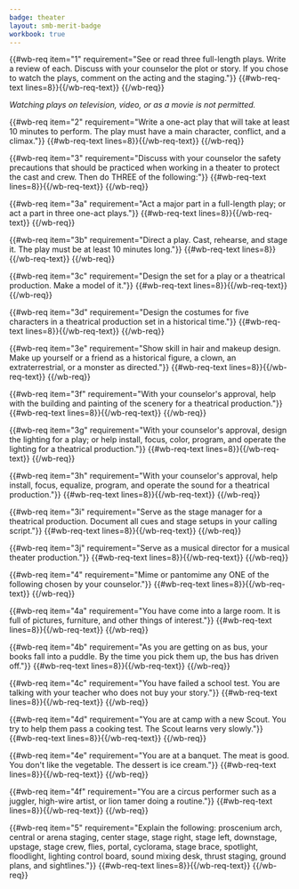 ```yaml
---
badge: theater
layout: smb-merit-badge
workbook: true
---
```



{{#wb-req item="1" requirement="See or read three full-length plays. Write a review of each. Discuss with your counselor the plot or story. If you chose to watch the plays, comment on the acting and the staging."}}
{{#wb-req-text lines=8}}{{/wb-req-text}}
{{/wb-req}}

*Watching plays on television, video, or as a movie is not permitted.*

{{#wb-req item="2" requirement="Write a one-act play that will take at least 10 minutes to perform. The play must have a main character, conflict, and a climax."}}
{{#wb-req-text lines=8}}{{/wb-req-text}}
{{/wb-req}}

{{#wb-req item="3" requirement="Discuss with your counselor the safety precautions that should be practiced when working in a theater to protect the cast and crew. Then do THREE of the following:"}}
{{#wb-req-text lines=8}}{{/wb-req-text}}
{{/wb-req}}

{{#wb-req item="3a" requirement="Act a major part in a full-length play; or act a part in three one-act plays."}}
{{#wb-req-text lines=8}}{{/wb-req-text}}
{{/wb-req}}

{{#wb-req item="3b" requirement="Direct a play. Cast, rehearse, and stage it. The play must be at least 10 minutes long."}}
{{#wb-req-text lines=8}}{{/wb-req-text}}
{{/wb-req}}

{{#wb-req item="3c" requirement="Design the set for a play or a theatrical production. Make a model of it."}}
{{#wb-req-text lines=8}}{{/wb-req-text}}
{{/wb-req}}

{{#wb-req item="3d" requirement="Design the costumes for five characters in a theatrical production set in a historical time."}}
{{#wb-req-text lines=8}}{{/wb-req-text}}
{{/wb-req}}

{{#wb-req item="3e" requirement="Show skill in hair and makeup design. Make up yourself or a friend as a historical figure, a clown, an extraterrestrial, or a monster as directed."}}
{{#wb-req-text lines=8}}{{/wb-req-text}}
{{/wb-req}}

{{#wb-req item="3f" requirement="With your counselor's approval, help with the building and painting of the scenery for a theatrical production."}}
{{#wb-req-text lines=8}}{{/wb-req-text}}
{{/wb-req}}

{{#wb-req item="3g" requirement="With your counselor's approval, design the lighting for a play; or help install, focus, color, program, and operate the lighting for a theatrical production."}}
{{#wb-req-text lines=8}}{{/wb-req-text}}
{{/wb-req}}

{{#wb-req item="3h" requirement="With your counselor's approval, help install, focus, equalize, program, and operate the sound for a theatrical production."}}
{{#wb-req-text lines=8}}{{/wb-req-text}}
{{/wb-req}}

{{#wb-req item="3i" requirement="Serve as the stage manager for a theatrical production. Document all cues and stage setups in your calling script."}}
{{#wb-req-text lines=8}}{{/wb-req-text}}
{{/wb-req}}

{{#wb-req item="3j" requirement="Serve as a musical director for a musical theater production."}}
{{#wb-req-text lines=8}}{{/wb-req-text}}
{{/wb-req}}

{{#wb-req item="4" requirement="Mime or pantomime any ONE of the following chosen by your counselor."}}
{{#wb-req-text lines=8}}{{/wb-req-text}}
{{/wb-req}}

{{#wb-req item="4a" requirement="You have come into a large room. It is full of pictures, furniture, and other things of interest."}}
{{#wb-req-text lines=8}}{{/wb-req-text}}
{{/wb-req}}

{{#wb-req item="4b" requirement="As you are getting on as bus, your books fall into a puddle. By the time you pick them up, the bus has driven off."}}
{{#wb-req-text lines=8}}{{/wb-req-text}}
{{/wb-req}}

{{#wb-req item="4c" requirement="You have failed a school test. You are talking with your teacher who does not buy your story."}}
{{#wb-req-text lines=8}}{{/wb-req-text}}
{{/wb-req}}

{{#wb-req item="4d" requirement="You are at camp with a new Scout. You try to help them pass a cooking test. The Scout learns very slowly."}}
{{#wb-req-text lines=8}}{{/wb-req-text}}
{{/wb-req}}

{{#wb-req item="4e" requirement="You are at a banquet. The meat is good. You don't like the vegetable. The dessert is ice cream."}}
{{#wb-req-text lines=8}}{{/wb-req-text}}
{{/wb-req}}

{{#wb-req item="4f" requirement="You are a circus performer such as a juggler, high-wire artist, or lion tamer doing a routine."}}
{{#wb-req-text lines=8}}{{/wb-req-text}}
{{/wb-req}}

{{#wb-req item="5" requirement="Explain the following: proscenium arch, central or arena staging, center stage, stage right, stage left, downstage, upstage, stage crew, flies, portal, cyclorama, stage brace, spotlight, floodlight, lighting control board, sound mixing desk, thrust staging, ground plans, and sightlines."}}
{{#wb-req-text lines=8}}{{/wb-req-text}}
{{/wb-req}}
